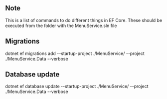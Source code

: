 ﻿
## Note 
This is a list of commands to do different things in EF Core.
These should be executed from the folder with the MenuService.sln file

## Migrations
dotnet ef migrations add <Migration Name> --startup-project ./MenuService/ --project ./MenuService.Data --verbose

## Database update
dotnet ef database update --startup-project ./MenuService/ --project ./MenuService.Data --verbose
